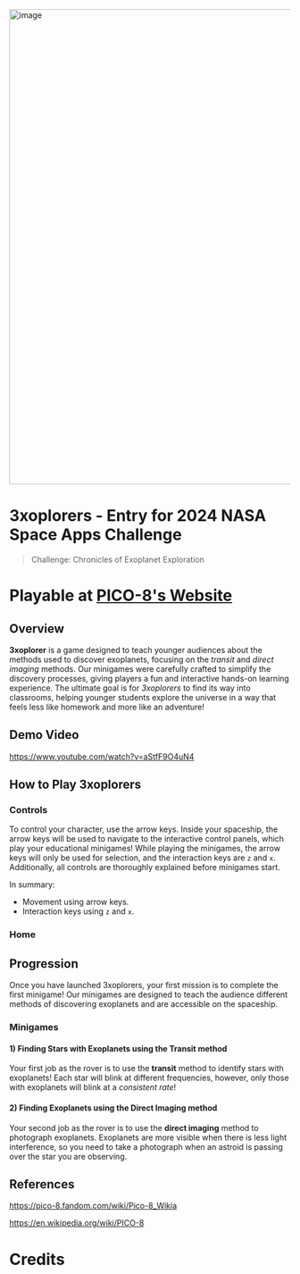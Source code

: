 
<img width="851" alt="image" src="https://github.com/user-attachments/assets/d97af3e9-78d5-4fb3-8237-4bca6fc7b882">

# 3xoplorers - Entry for 2024 NASA Space Apps Challenge

> Challenge: Chronicles of Exoplanet Exploration

# Playable at [PICO-8's Website](https://www.lexaloffle.com/bbs/?tid=144633)

## Overview

**3xoplorer** is a game designed to teach younger audiences about the methods used to discover exoplanets, focusing on the *transit* and *direct imaging* methods. Our minigames were carefully crafted to simplify the discovery processes, giving players a fun and interactive hands-on learning experience. The ultimate goal is for *3xoplorers* to find its way into classrooms, helping younger students explore the universe in a way that feels less like homework and more like an adventure!

## Demo Video

https://www.youtube.com/watch?v=aStfF9O4uN4

## How to Play 3xoplorers
### Controls
To control your character, use the arrow keys. Inside your spaceship, the arrow keys will be used to navigate to the interactive control panels, which play your educational minigames! While playing the minigames, the arrow keys will only be used for selection, and the interaction keys are `z` and `x`. Additionally, all controls are thoroughly explained before minigames start.

In summary:
- Movement using arrow keys.
- Interaction keys using `z` and `x`.

### Home
## Progression
Once you have launched 3xoplorers, your first mission is to complete the first minigame! Our minigames are designed to teach the audience different methods of discovering exoplanets and are accessible on the spaceship.

### Minigames

#### 1) Finding Stars with Exoplanets using the Transit method

Your first job as the rover is to use the **transit** method to identify stars with exoplanets! Each star will blink at different frequencies, however, only those with exoplanets will blink at a *consistent rate*!

#### 2) Finding Exoplanets using the Direct Imaging method

Your second job as the rover is to use the **direct imaging** method to photograph exoplanets. Exoplanets are more visible when there is less light interference, so you need to take a photograph when an astroid is passing over the star you are observing.

## References
https://pico-8.fandom.com/wiki/Pico-8_Wikia

https://en.wikipedia.org/wiki/PICO-8

# Credits
